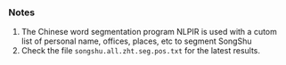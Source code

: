 ### Notes

1. The Chinese word segmentation program NLPIR is used with a cutom list of personal name, offices, places, etc to segment SongShu
2. Check the file <code>songshu.all.zht.seg.pos.txt</code> for the latest results.
